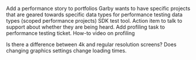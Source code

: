 Add a performance story to portfolios
Garby wants to have specific projects that are geared towards specific data types for performance testing data types (scoped performance projects)
SDK test tool.
Action item to talk to support about whether they are being heard.
Add profiling task to performance testing ticket.
How-to video on profiling


Is there a difference between 4k and regular resolution screens?
Does changing graphics settings change loading times.

